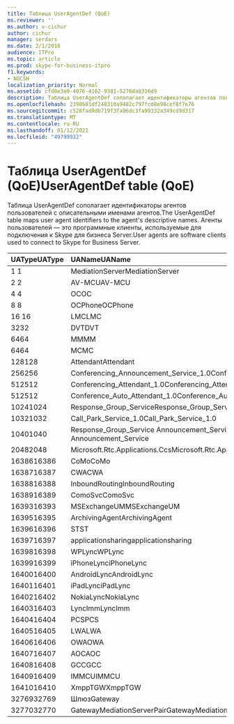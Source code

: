 ```yaml
---
title: Таблица UserAgentDef (QoE)
ms.reviewer: ''
ms.author: v-cichur
author: cichur
manager: serdars
ms.date: 2/1/2018
audience: ITPro
ms.topic: article
ms.prod: skype-for-business-itpro
f1.keywords:
- NOCSH
localization_priority: Normal
ms.assetid: cfd8e3e0-4076-4162-9381-5276da8316d9
description: Таблица UserAgentDef сополагает идентификаторы агентов пользователей с описательными именами агентов. Агенты пользователей — это программные клиенты, используемые для подключения к Skype для бизнеса Server.
ms.openlocfilehash: 2398601df248310a9482c797fcd8e98cef8f7e76
ms.sourcegitcommit: c528fad9db719f3fa96dc3fa99332a349cd9d317
ms.translationtype: MT
ms.contentlocale: ru-RU
ms.lasthandoff: 01/12/2021
ms.locfileid: "49799932"
---
```

# <a name="useragentdef-table-qoe"></a><span data-ttu-id="d1756-104">Таблица UserAgentDef (QoE)</span><span class="sxs-lookup"><span data-stu-id="d1756-104">UserAgentDef table (QoE)</span></span>
 
<span data-ttu-id="d1756-105">Таблица UserAgentDef сополагает идентификаторы агентов пользователей с описательными именами агентов.</span><span class="sxs-lookup"><span data-stu-id="d1756-105">The UserAgentDef table maps user agent identifiers to the agent's descriptive names.</span></span> <span data-ttu-id="d1756-106">Агенты пользователей — это программные клиенты, используемые для подключения к Skype для бизнеса Server.</span><span class="sxs-lookup"><span data-stu-id="d1756-106">User agents are software clients used to connect to Skype for Business Server.</span></span>
  
|<span data-ttu-id="d1756-107">**UAType**</span><span class="sxs-lookup"><span data-stu-id="d1756-107">**UAType**</span></span>|<span data-ttu-id="d1756-108">**UAName**</span><span class="sxs-lookup"><span data-stu-id="d1756-108">**UAName**</span></span>|<span data-ttu-id="d1756-109">**UACategory**</span><span class="sxs-lookup"><span data-stu-id="d1756-109">**UACategory**</span></span>|
|:-----|:-----|:-----|
|<span data-ttu-id="d1756-110">1 </span><span class="sxs-lookup"><span data-stu-id="d1756-110">1</span></span>  <br/> |<span data-ttu-id="d1756-111">MediationServer</span><span class="sxs-lookup"><span data-stu-id="d1756-111">MediationServer</span></span>  <br/> |<span data-ttu-id="d1756-112">MediationServer</span><span class="sxs-lookup"><span data-stu-id="d1756-112">MediationServer</span></span>  <br/> |
|<span data-ttu-id="d1756-113">2 </span><span class="sxs-lookup"><span data-stu-id="d1756-113">2</span></span>  <br/> |<span data-ttu-id="d1756-114">AV-MCU</span><span class="sxs-lookup"><span data-stu-id="d1756-114">AV-MCU</span></span>  <br/> |<span data-ttu-id="d1756-115">AV-MCU</span><span class="sxs-lookup"><span data-stu-id="d1756-115">AV-MCU</span></span>  <br/> |
|<span data-ttu-id="d1756-116">4 </span><span class="sxs-lookup"><span data-stu-id="d1756-116">4</span></span>  <br/> |<span data-ttu-id="d1756-117">OC</span><span class="sxs-lookup"><span data-stu-id="d1756-117">OC</span></span>  <br/> |<span data-ttu-id="d1756-118">OC</span><span class="sxs-lookup"><span data-stu-id="d1756-118">OC</span></span>  <br/> |
|<span data-ttu-id="d1756-119">8 </span><span class="sxs-lookup"><span data-stu-id="d1756-119">8</span></span>  <br/> |<span data-ttu-id="d1756-120">OCPhone</span><span class="sxs-lookup"><span data-stu-id="d1756-120">OCPhone</span></span>  <br/> |<span data-ttu-id="d1756-121">OCPhone</span><span class="sxs-lookup"><span data-stu-id="d1756-121">OCPhone</span></span>  <br/> |
|<span data-ttu-id="d1756-122">16 </span><span class="sxs-lookup"><span data-stu-id="d1756-122">16</span></span>  <br/> |<span data-ttu-id="d1756-123">LMC</span><span class="sxs-lookup"><span data-stu-id="d1756-123">LMC</span></span>  <br/> |<span data-ttu-id="d1756-124">LMC</span><span class="sxs-lookup"><span data-stu-id="d1756-124">LMC</span></span>  <br/> |
|<span data-ttu-id="d1756-125">32</span><span class="sxs-lookup"><span data-stu-id="d1756-125">32</span></span>  <br/> |<span data-ttu-id="d1756-126">DVT</span><span class="sxs-lookup"><span data-stu-id="d1756-126">DVT</span></span>  <br/> |<span data-ttu-id="d1756-127">DVT</span><span class="sxs-lookup"><span data-stu-id="d1756-127">DVT</span></span>  <br/> |
|<span data-ttu-id="d1756-128">64</span><span class="sxs-lookup"><span data-stu-id="d1756-128">64</span></span>  <br/> |<span data-ttu-id="d1756-129">MM</span><span class="sxs-lookup"><span data-stu-id="d1756-129">MM</span></span>  <br/> |<span data-ttu-id="d1756-130">MM</span><span class="sxs-lookup"><span data-stu-id="d1756-130">MM</span></span>  <br/> |
|<span data-ttu-id="d1756-131">64</span><span class="sxs-lookup"><span data-stu-id="d1756-131">64</span></span>  <br/> |<span data-ttu-id="d1756-132">MC</span><span class="sxs-lookup"><span data-stu-id="d1756-132">MC</span></span>  <br/> |<span data-ttu-id="d1756-133">MM</span><span class="sxs-lookup"><span data-stu-id="d1756-133">MM</span></span>  <br/> |
|<span data-ttu-id="d1756-134">128</span><span class="sxs-lookup"><span data-stu-id="d1756-134">128</span></span>  <br/> |<span data-ttu-id="d1756-135">Attendant</span><span class="sxs-lookup"><span data-stu-id="d1756-135">Attendant</span></span>  <br/> |<span data-ttu-id="d1756-136">Attendant</span><span class="sxs-lookup"><span data-stu-id="d1756-136">Attendant</span></span>  <br/> |
|<span data-ttu-id="d1756-137">256</span><span class="sxs-lookup"><span data-stu-id="d1756-137">256</span></span>  <br/> |<span data-ttu-id="d1756-138">Conferencing_Announcement_Service_1.0</span><span class="sxs-lookup"><span data-stu-id="d1756-138">Conferencing_Announcement_Service_1.0</span></span>  <br/> |<span data-ttu-id="d1756-139">CAS</span><span class="sxs-lookup"><span data-stu-id="d1756-139">CAS</span></span>  <br/> |
|<span data-ttu-id="d1756-140">512</span><span class="sxs-lookup"><span data-stu-id="d1756-140">512</span></span>  <br/> |<span data-ttu-id="d1756-141">Conferencing_Attendant_1.0</span><span class="sxs-lookup"><span data-stu-id="d1756-141">Conferencing_Attendant_1.0</span></span>  <br/> |<span data-ttu-id="d1756-142">CAA</span><span class="sxs-lookup"><span data-stu-id="d1756-142">CAA</span></span>  <br/> |
|<span data-ttu-id="d1756-143">512</span><span class="sxs-lookup"><span data-stu-id="d1756-143">512</span></span>  <br/> |<span data-ttu-id="d1756-144">Conference_Auto_Attendant_1.0</span><span class="sxs-lookup"><span data-stu-id="d1756-144">Conference_Auto_Attendant_1.0</span></span>  <br/> |<span data-ttu-id="d1756-145">CAA</span><span class="sxs-lookup"><span data-stu-id="d1756-145">CAA</span></span>  <br/> |
|<span data-ttu-id="d1756-146">1024</span><span class="sxs-lookup"><span data-stu-id="d1756-146">1024</span></span>  <br/> |<span data-ttu-id="d1756-147">Response_Group_Service</span><span class="sxs-lookup"><span data-stu-id="d1756-147">Response_Group_Service</span></span>  <br/> |<span data-ttu-id="d1756-148">RGS</span><span class="sxs-lookup"><span data-stu-id="d1756-148">RGS</span></span>  <br/> |
|<span data-ttu-id="d1756-149">1032</span><span class="sxs-lookup"><span data-stu-id="d1756-149">1032</span></span>  <br/> |<span data-ttu-id="d1756-150">Call_Park_Service_1.0</span><span class="sxs-lookup"><span data-stu-id="d1756-150">Call_Park_Service_1.0</span></span>  <br/> |<span data-ttu-id="d1756-151">CPS</span><span class="sxs-lookup"><span data-stu-id="d1756-151">CPS</span></span>  <br/> |
|<span data-ttu-id="d1756-152">1040</span><span class="sxs-lookup"><span data-stu-id="d1756-152">1040</span></span>  <br/> |<span data-ttu-id="d1756-153">Response_Group_Service Announcement_Service</span><span class="sxs-lookup"><span data-stu-id="d1756-153">Response_Group_Service Announcement_Service</span></span>  <br/> |<span data-ttu-id="d1756-154">AS</span><span class="sxs-lookup"><span data-stu-id="d1756-154">AS</span></span>  <br/> |
|<span data-ttu-id="d1756-155">2048</span><span class="sxs-lookup"><span data-stu-id="d1756-155">2048</span></span>  <br/> |<span data-ttu-id="d1756-156">Microsoft.Rtc.Applications.Ccs</span><span class="sxs-lookup"><span data-stu-id="d1756-156">Microsoft.Rtc.Applications.Ccs</span></span>  <br/> |<span data-ttu-id="d1756-157">CCS</span><span class="sxs-lookup"><span data-stu-id="d1756-157">CCS</span></span>  <br/> |
|<span data-ttu-id="d1756-158">16386</span><span class="sxs-lookup"><span data-stu-id="d1756-158">16386</span></span>  <br/> |<span data-ttu-id="d1756-159">CoMo</span><span class="sxs-lookup"><span data-stu-id="d1756-159">CoMo</span></span>  <br/> |<span data-ttu-id="d1756-160">CoMo</span><span class="sxs-lookup"><span data-stu-id="d1756-160">CoMo</span></span>  <br/> |
|<span data-ttu-id="d1756-161">16387</span><span class="sxs-lookup"><span data-stu-id="d1756-161">16387</span></span>  <br/> |<span data-ttu-id="d1756-162">CWA</span><span class="sxs-lookup"><span data-stu-id="d1756-162">CWA</span></span>  <br/> |<span data-ttu-id="d1756-163">CWA</span><span class="sxs-lookup"><span data-stu-id="d1756-163">CWA</span></span>  <br/> |
|<span data-ttu-id="d1756-164">16388</span><span class="sxs-lookup"><span data-stu-id="d1756-164">16388</span></span>  <br/> |<span data-ttu-id="d1756-165">InboundRouting</span><span class="sxs-lookup"><span data-stu-id="d1756-165">InboundRouting</span></span>  <br/> |<span data-ttu-id="d1756-166">InboundRouting</span><span class="sxs-lookup"><span data-stu-id="d1756-166">InboundRouting</span></span>  <br/> |
|<span data-ttu-id="d1756-167">16389</span><span class="sxs-lookup"><span data-stu-id="d1756-167">16389</span></span>  <br/> |<span data-ttu-id="d1756-168">ComoSvc</span><span class="sxs-lookup"><span data-stu-id="d1756-168">ComoSvc</span></span>  <br/> |<span data-ttu-id="d1756-169">ComoSvc</span><span class="sxs-lookup"><span data-stu-id="d1756-169">ComoSvc</span></span>  <br/> |
|<span data-ttu-id="d1756-170">16393</span><span class="sxs-lookup"><span data-stu-id="d1756-170">16393</span></span>  <br/> |<span data-ttu-id="d1756-171">MSExchangeUM</span><span class="sxs-lookup"><span data-stu-id="d1756-171">MSExchangeUM</span></span>  <br/> |<span data-ttu-id="d1756-172">ExUM</span><span class="sxs-lookup"><span data-stu-id="d1756-172">ExUM</span></span>  <br/> |
|<span data-ttu-id="d1756-173">16395</span><span class="sxs-lookup"><span data-stu-id="d1756-173">16395</span></span>  <br/> |<span data-ttu-id="d1756-174">ArchivingAgent</span><span class="sxs-lookup"><span data-stu-id="d1756-174">ArchivingAgent</span></span>  <br/> |<span data-ttu-id="d1756-175">ARCHAGENT</span><span class="sxs-lookup"><span data-stu-id="d1756-175">ARCHAGENT</span></span>  <br/> |
|<span data-ttu-id="d1756-176">16396</span><span class="sxs-lookup"><span data-stu-id="d1756-176">16396</span></span>  <br/> |<span data-ttu-id="d1756-177">ST</span><span class="sxs-lookup"><span data-stu-id="d1756-177">ST</span></span>  <br/> |<span data-ttu-id="d1756-178">ST</span><span class="sxs-lookup"><span data-stu-id="d1756-178">ST</span></span>  <br/> |
|<span data-ttu-id="d1756-179">16397</span><span class="sxs-lookup"><span data-stu-id="d1756-179">16397</span></span>  <br/> |<span data-ttu-id="d1756-180">applicationsharing</span><span class="sxs-lookup"><span data-stu-id="d1756-180">applicationsharing</span></span>  <br/> |<span data-ttu-id="d1756-181">ASMCU</span><span class="sxs-lookup"><span data-stu-id="d1756-181">ASMCU</span></span>  <br/> |
|<span data-ttu-id="d1756-182">16398</span><span class="sxs-lookup"><span data-stu-id="d1756-182">16398</span></span>  <br/> |<span data-ttu-id="d1756-183">WPLync</span><span class="sxs-lookup"><span data-stu-id="d1756-183">WPLync</span></span>  <br/> |<span data-ttu-id="d1756-184">WPLync</span><span class="sxs-lookup"><span data-stu-id="d1756-184">WPLync</span></span>  <br/> |
|<span data-ttu-id="d1756-185">16399</span><span class="sxs-lookup"><span data-stu-id="d1756-185">16399</span></span>  <br/> |<span data-ttu-id="d1756-186">iPhoneLync</span><span class="sxs-lookup"><span data-stu-id="d1756-186">iPhoneLync</span></span>  <br/> |<span data-ttu-id="d1756-187">iPhoneLync</span><span class="sxs-lookup"><span data-stu-id="d1756-187">iPhoneLync</span></span>  <br/> |
|<span data-ttu-id="d1756-188">16400</span><span class="sxs-lookup"><span data-stu-id="d1756-188">16400</span></span>  <br/> |<span data-ttu-id="d1756-189">AndroidLync</span><span class="sxs-lookup"><span data-stu-id="d1756-189">AndroidLync</span></span>  <br/> |<span data-ttu-id="d1756-190">AndroidLync</span><span class="sxs-lookup"><span data-stu-id="d1756-190">AndroidLync</span></span>  <br/> |
|<span data-ttu-id="d1756-191">16401</span><span class="sxs-lookup"><span data-stu-id="d1756-191">16401</span></span>  <br/> |<span data-ttu-id="d1756-192">iPadLync</span><span class="sxs-lookup"><span data-stu-id="d1756-192">iPadLync</span></span>  <br/> |<span data-ttu-id="d1756-193">iPadLync</span><span class="sxs-lookup"><span data-stu-id="d1756-193">iPadLync</span></span>  <br/> |
|<span data-ttu-id="d1756-194">16402</span><span class="sxs-lookup"><span data-stu-id="d1756-194">16402</span></span>  <br/> |<span data-ttu-id="d1756-195">NokiaLync</span><span class="sxs-lookup"><span data-stu-id="d1756-195">NokiaLync</span></span>  <br/> |<span data-ttu-id="d1756-196">NokiaLync</span><span class="sxs-lookup"><span data-stu-id="d1756-196">NokiaLync</span></span>  <br/> |
|<span data-ttu-id="d1756-197">16403</span><span class="sxs-lookup"><span data-stu-id="d1756-197">16403</span></span>  <br/> |<span data-ttu-id="d1756-198">LyncImm</span><span class="sxs-lookup"><span data-stu-id="d1756-198">LyncImm</span></span>  <br/> |<span data-ttu-id="d1756-199">LyncImm</span><span class="sxs-lookup"><span data-stu-id="d1756-199">LyncImm</span></span>  <br/> |
|<span data-ttu-id="d1756-200">16404</span><span class="sxs-lookup"><span data-stu-id="d1756-200">16404</span></span>  <br/> |<span data-ttu-id="d1756-201">PCS</span><span class="sxs-lookup"><span data-stu-id="d1756-201">PCS</span></span>  <br/> |<span data-ttu-id="d1756-202">PCS</span><span class="sxs-lookup"><span data-stu-id="d1756-202">PCS</span></span>  <br/> |
|<span data-ttu-id="d1756-203">16405</span><span class="sxs-lookup"><span data-stu-id="d1756-203">16405</span></span>  <br/> |<span data-ttu-id="d1756-204">LWA</span><span class="sxs-lookup"><span data-stu-id="d1756-204">LWA</span></span>  <br/> |<span data-ttu-id="d1756-205">LWA</span><span class="sxs-lookup"><span data-stu-id="d1756-205">LWA</span></span>  <br/> |
|<span data-ttu-id="d1756-206">16406</span><span class="sxs-lookup"><span data-stu-id="d1756-206">16406</span></span>  <br/> |<span data-ttu-id="d1756-207">OWA</span><span class="sxs-lookup"><span data-stu-id="d1756-207">OWA</span></span>  <br/> |<span data-ttu-id="d1756-208">OWA</span><span class="sxs-lookup"><span data-stu-id="d1756-208">OWA</span></span>  <br/> |
|<span data-ttu-id="d1756-209">16407</span><span class="sxs-lookup"><span data-stu-id="d1756-209">16407</span></span>  <br/> |<span data-ttu-id="d1756-210">AOC</span><span class="sxs-lookup"><span data-stu-id="d1756-210">AOC</span></span>  <br/> |<span data-ttu-id="d1756-211">AOC</span><span class="sxs-lookup"><span data-stu-id="d1756-211">AOC</span></span>  <br/> |
|<span data-ttu-id="d1756-212">16408</span><span class="sxs-lookup"><span data-stu-id="d1756-212">16408</span></span>  <br/> |<span data-ttu-id="d1756-213">GCC</span><span class="sxs-lookup"><span data-stu-id="d1756-213">GCC</span></span>  <br/> |<span data-ttu-id="d1756-214">GCC</span><span class="sxs-lookup"><span data-stu-id="d1756-214">GCC</span></span>  <br/> |
|<span data-ttu-id="d1756-215">16409</span><span class="sxs-lookup"><span data-stu-id="d1756-215">16409</span></span>  <br/> |<span data-ttu-id="d1756-216">IMMCU</span><span class="sxs-lookup"><span data-stu-id="d1756-216">IMMCU</span></span>  <br/> |<span data-ttu-id="d1756-217">IMMCU</span><span class="sxs-lookup"><span data-stu-id="d1756-217">IMMCU</span></span>  <br/> |
|<span data-ttu-id="d1756-218">16410</span><span class="sxs-lookup"><span data-stu-id="d1756-218">16410</span></span>  <br/> |<span data-ttu-id="d1756-219">XmppTGW</span><span class="sxs-lookup"><span data-stu-id="d1756-219">XmppTGW</span></span>  <br/> |<span data-ttu-id="d1756-220">XmppGateway</span><span class="sxs-lookup"><span data-stu-id="d1756-220">XmppGateway</span></span>  <br/> |
|<span data-ttu-id="d1756-221">32769</span><span class="sxs-lookup"><span data-stu-id="d1756-221">32769</span></span>  <br/> |<span data-ttu-id="d1756-222">Шлюз</span><span class="sxs-lookup"><span data-stu-id="d1756-222">Gateway</span></span>  <br/> |<span data-ttu-id="d1756-223">Шлюз</span><span class="sxs-lookup"><span data-stu-id="d1756-223">Gateway</span></span>  <br/> |
|<span data-ttu-id="d1756-224">32770</span><span class="sxs-lookup"><span data-stu-id="d1756-224">32770</span></span>  <br/> |<span data-ttu-id="d1756-225">GatewayMediationServerPair</span><span class="sxs-lookup"><span data-stu-id="d1756-225">GatewayMediationServerPair</span></span>  <br/> |<span data-ttu-id="d1756-226">GatewayMediationServerPair</span><span class="sxs-lookup"><span data-stu-id="d1756-226">GatewayMediationServerPair</span></span>  <br/> |
   


